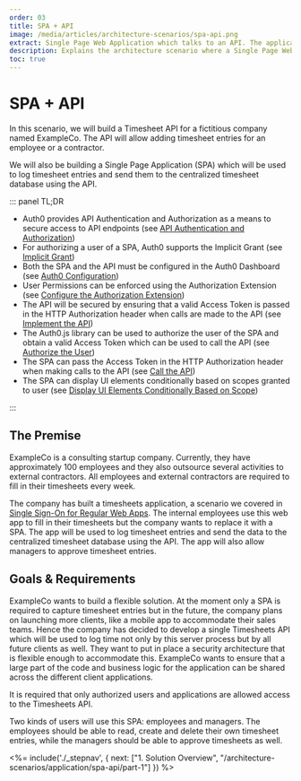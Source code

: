 ```yaml
---
order: 03
title: SPA + API
image: /media/articles/architecture-scenarios/spa-api.png
extract: Single Page Web Application which talks to an API. The application will use OpenID Connect with the Implicit Grant Flow to authenticate users with Auth0.
description: Explains the architecture scenario where a Single Page Web Application (SPA) talks to an API using OpenID Connect, and the OAuth 2.0 Implicit Grant Flow, to authenticate users with Auth0.
toc: true
---
```


# SPA + API

In this scenario, we will build a Timesheet API for a fictitious company named ExampleCo. The API will allow adding timesheet entries for an employee or a contractor.

We will also be building a Single Page Application (SPA) which will be used to log timesheet entries and send them to the centralized timesheet database using the API.

::: panel TL;DR
* Auth0 provides API Authentication and Authorization as a means to secure access to API endpoints (see [API Authentication and Authorization](/architecture-scenarios/application/spa-api/part-1#api-authentication-and-authorization))
* For authorizing a user of a SPA, Auth0 supports the Implicit Grant (see [Implicit Grant](/architecture-scenarios/application/spa-api/part-1#implicit-grant))
* Both the SPA and the API must be configured in the Auth0 Dashboard (see [Auth0 Configuration](/architecture-scenarios/application/spa-api/part-2#auth0-configuration))
* User Permissions can be enforced using the Authorization Extension (see [Configure the Authorization Extension](/architecture-scenarios/application/spa-api/part-2#configure-the-authorization-extension))
* The API will be secured by ensuring that a valid Access Token is passed in the HTTP Authorization header when calls are made to the API (see [Implement the API](/architecture-scenarios/application/spa-api/part-3#implement-the-api))
* The Auth0.js library can be used to authorize the user of the SPA and obtain a valid Access Token which can be used to call the API (see [Authorize the User](/architecture-scenarios/application/spa-api/part-3#authorize-the-user))
* The SPA can pass the Access Token in the HTTP Authorization header when making calls to the API (see [Call the API](/architecture-scenarios/application/spa-api/part-3#call-the-api))
* The SPA can display UI elements conditionally based on scopes granted to user (see [Display UI Elements Conditionally Based on Scope](/architecture-scenarios/application/spa-api/part-3#display-ui-elements-conditionally-based-on-scope))

:::

## The Premise

ExampleCo is a consulting startup company. Currently, they have approximately 100 employees and they also outsource several activities to external contractors. All employees and external contractors are required to fill in their timesheets every week.

The company has built a timesheets application, a scenario we covered in [Single Sign-On for Regular Web Apps](/architecture-scenarios/application/web-app-sso). The internal employees use this web app to fill in their timesheets but the company wants to replace it with a SPA. The app will be used to log timesheet entries and send the data to the centralized timesheet database using the API. The app will also allow managers to approve timesheet entries.

## Goals & Requirements

ExampleCo wants to build a flexible solution. At the moment only a SPA is required to capture timesheet entries but in the future, the company plans on launching more clients, like a mobile app to accommodate their sales teams. Hence the company has decided to develop a single Timesheets API which will be used to log time not only by this server process but by all future clients as well. They want to put in place a security architecture that is flexible enough to accommodate this. ExampleCo wants to ensure that a large part of the code and business logic for the application can be shared across the different client applications.

It is required that only authorized users and applications are allowed access to the Timesheets API.

Two kinds of users will use this SPA: employees and managers. The employees should be able to read, create and delete their own timesheet entries, while the managers should be able to approve timesheets as well.

<%= include('./_stepnav', {
 next: ["1. Solution Overview", "/architecture-scenarios/application/spa-api/part-1"]
}) %>
